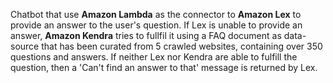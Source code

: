 Chatbot that use **Amazon Lambda** as the connector to **Amazon Lex** to provide an answer to the user's question. If Lex is unable to provide an answer, **Amazon Kendra**  tries to fullfil it using a FAQ document as data-source that has been curated from 5 crawled websites, containing over 350 questions and answers. If neither Lex nor Kendra are able to fulfill the question, then a 'Can't find an answer to that' message is returned by Lex.
